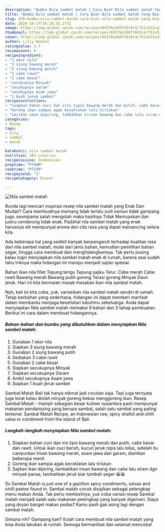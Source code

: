 ```yaml
---
description: "Bumbu Nila sambel matah | Cara Buat Nila sambel matah Yang Bikin Ngiler"
title: "Bumbu Nila sambel matah | Cara Buat Nila sambel matah Yang Bikin Ngiler"
slug: 478-bumbu-nila-sambel-matah-cara-buat-nila-sambel-matah-yang-bikin-ngiler
date: 2020-10-17T18:18:55.273Z
image: https://img-global.cpcdn.com/recipes/0d376e209f3910c4/751x532cq70/nila-sambel-matah-foto-resep-utama.jpg
thumbnail: https://img-global.cpcdn.com/recipes/0d376e209f3910c4/751x532cq70/nila-sambel-matah-foto-resep-utama.jpg
cover: https://img-global.cpcdn.com/recipes/0d376e209f3910c4/751x532cq70/nila-sambel-matah-foto-resep-utama.jpg
author: Lilly Newton
ratingvalue: 3.7
reviewcount: 8
recipeingredient:
- "1 ekor nila"
- "3 siung bawang merah"
- "2 siung bawang putih"
- "3 cabe rawit"
- "2 cabe besar"
- "secukupnya Minyak"
- "secukupnya Garam"
- "secukupnya Asam jawa"
- "1 buah jeruk sambel"
recipeinstructions:
- "Siapkan bahan cuci dan iris tipis bawang merah dan putih, cabe besar dan rawit. Untuk ikan cuci bersih, kucuri jeruk nipis lalu bilas, setelah itu campurkan irisan bawang merah, asam jawa dan garam, diamkan beberapa menit"
- "Goreng ikan sampai agak kecoklatan lalu tiriskan"
- "Sajikan ikan dipiring, tambahkan irisan bawang dan cabe lalu siram dgn minyak panas, tambahkan jeruk biar tambah seger 😀😀"
categories:
- Resep
tags:
- nila
- sambel
- matah

katakunci: nila sambel matah 
nutrition: 103 calories
recipecuisine: Indonesian
preptime: "PT40M"
cooktime: "PT55M"
recipeyield: "1"
recipecategory: Dinner

---
```



![Nila sambel matah](https://img-global.cpcdn.com/recipes/0d376e209f3910c4/751x532cq70/nila-sambel-matah-foto-resep-utama.jpg)

Bunda lagi mencari inspirasi resep nila sambel matah yang Enak Dan Mudah? Cara membuatnya memang tidak terlalu sulit namun tidak gampang juga. seumpama salah mengolah maka hasilnya Tidak Memuaskan dan justru cenderung tidak enak. Padahal nila sambel matah yang enak harusnya sih mempunyai aroma dan cita rasa yang dapat memancing selera kita.

Ada beberapa hal yang sedikit banyak berpengaruh terhadap kualitas rasa dari nila sambel matah, mulai dari jenis bahan, kemudian pemilihan bahan segar, hingga cara membuat dan menghidangkannya. Tak perlu pusing kalau ingin menyiapkan nila sambel matah enak di rumah, karena asal sudah tahu triknya maka hidangan ini mampu menjadi sajian spesial.

Bahan Ikan nila fillet Tepung terigu Tepung sajiku Telur. Cabe merah Cabe rawit Bawang merah Bawang putih goreng Terasi goreng Minyak Daun jeruk. Hari ini kita bermaian masak masakan ikan nila sambal matah.


Nah, kali ini kita coba, yuk, variasikan nila sambel matah sendiri di rumah. Tetap berbahan yang sederhana, hidangan ini dapat memberi manfaat dalam membantu menjaga kesehatan tubuhmu sekeluarga. Anda dapat menyiapkan Nila sambel matah memakai 9 bahan dan 3 tahap pembuatan. Berikut ini cara dalam membuat hidangannya.

<!--inarticleads1-->

##### Bahan-bahan dan bumbu yang dibutuhkan dalam menyiapkan Nila sambel matah:

1. Gunakan 1 ekor nila
1. Siapkan 3 siung bawang merah
1. Gunakan 2 siung bawang putih
1. Sediakan 3 cabe rawit
1. Gunakan 2 cabe besar
1. Siapkan secukupnya Minyak
1. Siapkan secukupnya Garam
1. Ambil secukupnya Asam jawa
1. Siapkan 1 buah jeruk sambel


Sambal Matah Bali tak hanya nikmat jadi cocolan saja. Tapi juga ternyata juga lezat kalau diolah minyak goreng bekas menggoreng ikan. Resep Sambal Matah - Hampir sebagian besar kuliner nusantara pasti mempunyai makanan pendamping yang berupa sambal, salah satu sambal yang paling terkenal. Sambal Matah Recipe, an Indonesian raw, spicy shallot and chilli salsa or condiment from the island of Bali. 

<!--inarticleads2-->

##### Langkah-langkah menyiapkan Nila sambel matah:

1. Siapkan bahan cuci dan iris tipis bawang merah dan putih, cabe besar dan rawit. Untuk ikan cuci bersih, kucuri jeruk nipis lalu bilas, setelah itu campurkan irisan bawang merah, asam jawa dan garam, diamkan beberapa menit
1. Goreng ikan sampai agak kecoklatan lalu tiriskan
1. Sajikan ikan dipiring, tambahkan irisan bawang dan cabe lalu siram dgn minyak panas, tambahkan jeruk biar tambah seger 😀😀


So Sambal Matah is just one of a gazillion spicy condiments, salsas and chilli pastes found in. Sambal matah cocok disajikan sebagai pelengkap menu makan Anda. Tak perlu membelinya, yuk coba variasi resep Sambal matah menjadi salah satu makanan pelengkap yang banyak digemari. Siapa yang doyan banget makan pedas? Kamu pasti gak asing lagi dengan sambal matah. 

Gimana nih? Gampang kan? Itulah cara membuat nila sambel matah yang bisa Anda lakukan di rumah. Semoga bermanfaat dan selamat mencoba!
